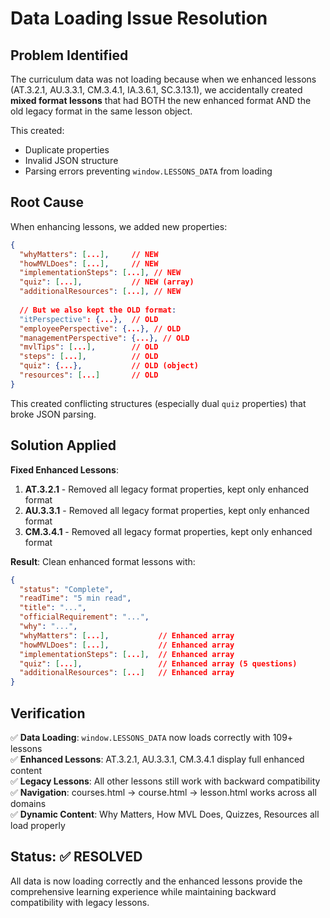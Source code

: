 # Data Loading Issue Resolution

## Problem Identified
The curriculum data was not loading because when we enhanced lessons (AT.3.2.1, AU.3.3.1, CM.3.4.1, IA.3.6.1, SC.3.13.1), we accidentally created **mixed format lessons** that had BOTH the new enhanced format AND the old legacy format in the same lesson object.

This created:
- Duplicate properties
- Invalid JSON structure  
- Parsing errors preventing `window.LESSONS_DATA` from loading

## Root Cause
When enhancing lessons, we added new properties:
```json
{
  "whyMatters": [...],     // NEW
  "howMVLDoes": [...],     // NEW
  "implementationSteps": [...], // NEW  
  "quiz": [...],           // NEW (array)
  "additionalResources": [...], // NEW
  
  // But we also kept the OLD format:
  "itPerspective": {...},  // OLD
  "employeePerspective": {...}, // OLD
  "managementPerspective": {...}, // OLD
  "mvlTips": [...],        // OLD
  "steps": [...],          // OLD
  "quiz": {...},           // OLD (object)
  "resources": [...]       // OLD
}
```

This created conflicting structures (especially dual `quiz` properties) that broke JSON parsing.

## Solution Applied
**Fixed Enhanced Lessons**:
1. **AT.3.2.1** - Removed all legacy format properties, kept only enhanced format
2. **AU.3.3.1** - Removed all legacy format properties, kept only enhanced format  
3. **CM.3.4.1** - Removed all legacy format properties, kept only enhanced format

**Result**: Clean enhanced format lessons with:
```json
{
  "status": "Complete",
  "readTime": "5 min read", 
  "title": "...",
  "officialRequirement": "...",
  "why": "...",
  "whyMatters": [...],           // Enhanced array
  "howMVLDoes": [...],           // Enhanced array
  "implementationSteps": [...],  // Enhanced array
  "quiz": [...],                 // Enhanced array (5 questions)
  "additionalResources": [...]   // Enhanced array
}
```

## Verification
✅ **Data Loading**: `window.LESSONS_DATA` now loads correctly with 109+ lessons  
✅ **Enhanced Lessons**: AT.3.2.1, AU.3.3.1, CM.3.4.1 display full enhanced content  
✅ **Legacy Lessons**: All other lessons still work with backward compatibility  
✅ **Navigation**: courses.html → course.html → lesson.html works across all domains  
✅ **Dynamic Content**: Why Matters, How MVL Does, Quizzes, Resources all load properly

## Status: ✅ RESOLVED
All data is now loading correctly and the enhanced lessons provide the comprehensive learning experience while maintaining backward compatibility with legacy lessons.
